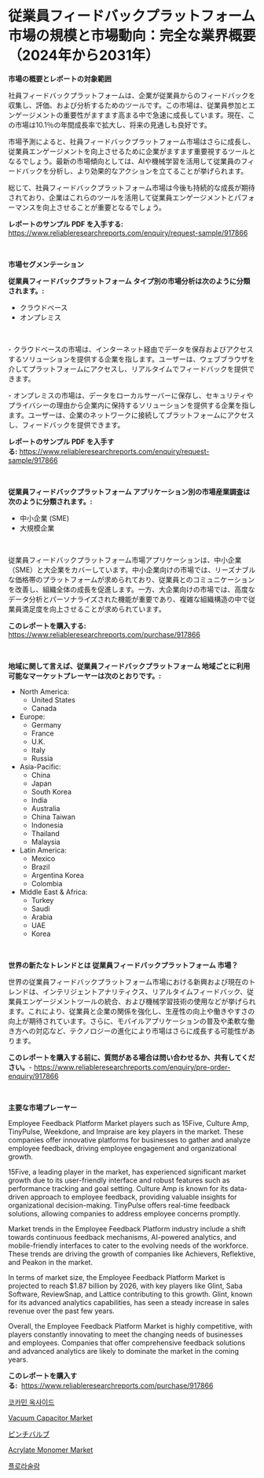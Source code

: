 <p><h1>従業員フィードバックプラットフォーム市場の規模と市場動向：完全な業界概要（2024年から2031年）</h1></p><p><strong>市場の概要とレポートの対象範囲</strong></p>
<p><p>社員フィードバックプラットフォームは、企業が従業員からのフィードバックを収集し、評価、および分析するためのツールです。この市場は、従業員参加とエンゲージメントの重要性がますます高まる中で急速に成長しています。現在、この市場は10.1％の年間成長率で拡大し、将来の見通しも良好です。</p><p>市場予測によると、社員フィードバックプラットフォーム市場はさらに成長し、従業員エンゲージメントを向上させるために企業がますます重要視するツールとなるでしょう。最新の市場傾向としては、AIや機械学習を活用して従業員のフィードバックを分析し、より効果的なアクションを立てることが挙げられます。</p><p>総じて、社員フィードバックプラットフォーム市場は今後も持続的な成長が期待されており、企業はこれらのツールを活用して従業員エンゲージメントとパフォーマンスを向上させることが重要となるでしょう。</p></p>
<p><strong>レポートのサンプル PDF を入手する:</strong> <a href="https://www.reliableresearchreports.com/enquiry/request-sample/917866">https://www.reliableresearchreports.com/enquiry/request-sample/917866</a></p>
<p>&nbsp;</p>
<p><strong>市場セグメンテーション</strong></p>
<p><strong>従業員フィードバックプラットフォーム タイプ別の市場分析は次のように分類されます。:</strong></p>
<p><ul><li>クラウドベース</li><li>オンプレミス</li></ul></p>
<p>&nbsp;</p>
<p><p>- クラウドベースの市場は、インターネット経由でデータを保存およびアクセスするソリューションを提供する企業を指します。ユーザーは、ウェブブラウザを介してプラットフォームにアクセスし、リアルタイムでフィードバックを提供できます。</p><p>- オンプレミスの市場は、データをローカルサーバーに保存し、セキュリティやプライバシーの理由から企業内に保持するソリューションを提供する企業を指します。ユーザーは、企業のネットワークに接続してプラットフォームにアクセスし、フィードバックを提供できます。</p></p>
<p><strong>レポートのサンプル PDF を入手する:</strong>&nbsp;<a href="https://www.reliableresearchreports.com/enquiry/request-sample/917866">https://www.reliableresearchreports.com/enquiry/request-sample/917866</a></p>
<p>&nbsp;</p>
<p><strong> 従業員フィードバックプラットフォーム アプリケーション別の市場産業調査は次のように分類されます。:</strong></p>
<p><ul><li>中小企業 (SME)</li><li>大規模企業</li></ul></p>
<p>&nbsp;</p>
<p><p>従業員フィードバックプラットフォーム市場アプリケーションは、中小企業（SME）と大企業をカバーしています。中小企業向けの市場では、リーズナブルな価格帯のプラットフォームが求められており、従業員とのコミュニケーションを改善し、組織全体の成長を促進します。一方、大企業向けの市場では、高度なデータ分析とパーソナライズされた機能が重要であり、複雑な組織構造の中で従業員満足度を向上させることが求められています。</p></p>
<p><strong>このレポートを購入する:</strong>&nbsp; <a href="https://www.reliableresearchreports.com/purchase/917866">https://www.reliableresearchreports.com/purchase/917866</a></p>
<p>&nbsp;</p>
<p><strong>地域に関して言えば、従業員フィードバックプラットフォーム 地域ごとに利用可能なマーケットプレーヤーは次のとおりです。:</strong></p>
<p><ul>
    <li>
        North America:
        <ul>
            <li>United States</li>
            <li>Canada</li>
        </ul>
    </li>
    <li>
        Europe:
        <ul>
            <li>Germany</li>
            <li>France</li>
            <li>U.K.</li>
            <li>Italy</li>
            <li>Russia</li>
        </ul>
    </li>
    <li>
        Asia-Pacific:
        <ul>
            <li>China</li>
            <li>Japan</li>
            <li>South Korea</li>
            <li>India</li>
            <li>Australia</li>
            <li>China Taiwan</li>
            <li>Indonesia</li>
            <li>Thailand</li>
            <li>Malaysia</li>
        </ul>
    </li>
    <li>
        Latin America:
        <ul>
            <li>Mexico</li>
            <li>Brazil</li>
            <li>Argentina Korea</li>
            <li>Colombia</li>
        </ul>
    </li>
    <li>
        Middle East & Africa:
        <ul>
            <li>Turkey</li>
            <li>Saudi</li>
            <li>Arabia</li>
            <li>UAE</li>
            <li>Korea</li>
        </ul>
    </li>
    </ul></p>
<p>&nbsp;</p>
<p><strong>世界の新たなトレンドとは 従業員フィードバックプラットフォーム 市場？</strong></p>
<p><p>世界の従業員フィードバックプラットフォーム市場における新興および現在のトレンドは、インテリジェントアナリティクス、リアルタイムフィードバック、従業員エンゲージメントツールの統合、および機械学習技術の使用などが挙げられます。これにより、従業員と企業の関係を強化し、生産性の向上や働きやすさの向上が期待されています。さらに、モバイルアプリケーションの普及や柔軟な働き方への対応など、テクノロジーの進化により市場はさらに成長する可能性があります。</p></p>
<p><strong>このレポートを購入する前に、質問がある場合は問い合わせるか、共有してください。</strong>- <a href="https://www.reliableresearchreports.com/enquiry/pre-order-enquiry/917866">https://www.reliableresearchreports.com/enquiry/pre-order-enquiry/917866</a></p>
<p>&nbsp;</p>
<p><strong>主要な市場プレーヤー</strong></p>
<p><p>Employee Feedback Platform Market players such as 15Five, Culture Amp, TinyPulse, Weekdone, and Impraise are key players in the market. These companies offer innovative platforms for businesses to gather and analyze employee feedback, driving employee engagement and organizational growth.</p><p>15Five, a leading player in the market, has experienced significant market growth due to its user-friendly interface and robust features such as performance tracking and goal setting. Culture Amp is known for its data-driven approach to employee feedback, providing valuable insights for organizational decision-making. TinyPulse offers real-time feedback solutions, allowing companies to address employee concerns promptly.</p><p>Market trends in the Employee Feedback Platform industry include a shift towards continuous feedback mechanisms, AI-powered analytics, and mobile-friendly interfaces to cater to the evolving needs of the workforce. These trends are driving the growth of companies like Achievers, Reflektive, and Peakon in the market.</p><p>In terms of market size, the Employee Feedback Platform Market is projected to reach $1.87 billion by 2026, with key players like Glint, Saba Software, ReviewSnap, and Lattice contributing to this growth. Glint, known for its advanced analytics capabilities, has seen a steady increase in sales revenue over the past few years.</p><p>Overall, the Employee Feedback Platform Market is highly competitive, with players constantly innovating to meet the changing needs of businesses and employees. Companies that offer comprehensive feedback solutions and advanced analytics are likely to dominate the market in the coming years.</p></p>
<p><strong>このレポートを購入する:</strong>&nbsp;&nbsp;<a href="https://www.reliableresearchreports.com/purchase/917866">https://www.reliableresearchreports.com/purchase/917866</a></p>
<p><p><a href="https://medium.com/@hazelklievgspy6vdcsmu106w/%EC%BD%94%EC%B9%B4%EB%AF%BC-%EC%98%A5%EC%82%AC%EC%9D%B4%EB%93%9C-%EC%8B%9C%EC%9E%A5-%EA%B2%BD%EC%9F%81-%EB%B6%84%EC%84%9D-%EC%8B%9C%EC%9E%A5-%ED%8A%B8%EB%A0%8C%EB%93%9C-%EB%B0%8F-2031%EB%85%84%EA%B9%8C%EC%A7%80%EC%9D%98-%EC%98%88%EC%B8%A1-4b30f433a7bd">코카민 옥사이드</a></p><p><a href="https://view.publitas.com/reportprime-1/vacuum-capacitor-market-size-focuses-on-market-dynamics-in-depth-analysis-and-future-projections-of-its-market-forecasted-for-period-from-2024-to-2031/">Vacuum Capacitor Market</a></p><p><a href="https://medium.com/@violetap1969/%E3%83%94%E3%83%B3%E3%83%81%E3%83%90%E3%83%AB%E3%83%96%E5%B8%82%E5%A0%B4%E3%83%A1%E3%83%88%E3%83%AA%E3%83%83%E3%82%AF%E3%82%B9%E3%81%AE%E8%A7%A3%E8%AA%AD-%E5%B8%82%E5%A0%B4%E3%82%B7%E3%82%A7%E3%82%A2-%E3%83%88%E3%83%AC%E3%83%B3%E3%83%89-%E6%88%90%E9%95%B7%E3%83%91%E3%82%BF%E3%83%BC%E3%83%B3-1a9c1894f78d">ピンチバルブ</a></p><p><a href="https://view.publitas.com/reportprime-1/acrylate-monomer-market-size-2024-2031-global-industrial-analysis-key-geographical-regions-market-share-top-key-players-product-types-and-forecast-research-report/">Acrylate Monomer Market</a></p><p><a href="https://medium.com/@hazelklievgspy6vdcsmu106w/%ED%94%8C%EB%A1%9C%EB%9D%BC%EC%8A%AC%EB%9F%BC-%EC%8B%9C%EC%9E%A5-%EB%B6%84%EC%84%9D-%EB%B0%8F-2024%EB%85%84%EB%B6%80%ED%84%B0-2031%EB%85%84%EA%B9%8C%EC%A7%80%EC%9D%98-%EC%98%88%EC%B8%A1-c81e5f4e7377">플로라술람</a></p></p>